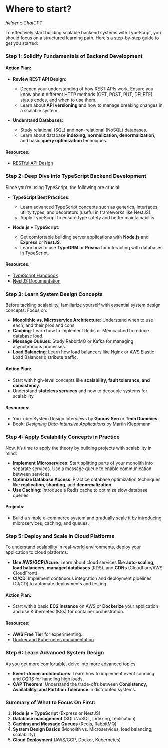 # Where to start?

_helper :: ChatGPT_

To effectively start building scalable backend systems with TypeScript, you should focus on a structured learning path. Here's a step-by-step guide to get you started:

### Step 1: **Solidify Fundamentals of Backend Development**

#### Action Plan:

- **Review REST API Design:**

  - Deepen your understanding of how REST APIs work. Ensure you know about different HTTP methods (GET, POST, PUT, DELETE), status codes, and when to use them.
  - Learn about **API versioning** and how to manage breaking changes in a scalable system.

- **Understand Databases**:
  - Study relational (SQL) and non-relational (NoSQL) databases.
  - Learn about database **indexing, normalization, denormalization**, and basic **query optimization** techniques.

#### Resources:

- [RESTful API Design](https://restfulapi.net/)

### Step 2: **Deep Dive into TypeScript Backend Development**

Since you're using TypeScript, the following are crucial:

- **TypeScript Best Practices**:

  - Learn advanced TypeScript concepts such as generics, interfaces, utility types, and decorators (useful in frameworks like NestJS).
  - Apply TypeScript to ensure type safety and better maintainability.

- **Node.js + TypeScript**:
  - Get comfortable building server applications with **Node.js** and **Express** or **NestJS**.
  - Learn how to use **TypeORM** or **Prisma** for interacting with databases in TypeScript.

#### Resources:

- [TypeScript Handbook](https://www.typescriptlang.org/docs/)
- [NestJS Documentation](https://docs.nestjs.com/)

### Step 3: **Learn System Design Concepts**

Before tackling scalability, familiarize yourself with essential system design concepts. Focus on:

- **Monolithic vs. Microservice Architecture**: Understand when to use each, and their pros and cons.
- **Caching**: Learn how to implement Redis or Memcached to reduce database load.
- **Message Queues**: Study RabbitMQ or Kafka for managing asynchronous processes.
- **Load Balancing**: Learn how load balancers like Nginx or AWS Elastic Load Balancer distribute traffic.

#### Action Plan:

- Start with high-level concepts like **scalability, fault tolerance, and consistency**.
- Understand **stateless services** and how to decouple systems for scalability.

#### Resources:

- YouTube: System Design Interviews by **Gaurav Sen** or **Tech Dummies**
- Book: _Designing Data-Intensive Applications_ by Martin Kleppmann

### Step 4: **Apply Scalability Concepts in Practice**

Now, it’s time to apply the theory by building projects with scalability in mind:

- **Implement Microservices**: Start splitting parts of your monolith into separate services. Use a message queue to enable communication between services.
- **Optimize Database Access**: Practice database optimization techniques like **replication, sharding**, and **denormalization**.
- **Use Caching**: Introduce a Redis cache to optimize slow database queries.

#### Projects:

- Build a simple e-commerce system and gradually scale it by introducing microservices, caching, and queues.

### Step 5: **Deploy and Scale in Cloud Platforms**

To understand scalability in real-world environments, deploy your application to cloud platforms:

- **Use AWS/GCP/Azure**: Learn about cloud services like **auto-scaling, load balancers, managed databases** (RDS), and **CDNs** (Cloudflare/AWS CloudFront).
- **CI/CD**: Implement continuous integration and deployment pipelines (CI/CD) to automate deployments and testing.

#### Action Plan:

- Start with a basic **EC2 instance** on AWS or **Dockerize** your application and use Kubernetes (K8s) for container orchestration.

#### Resources:

- **AWS Free Tier** for experimenting.
- [Docker and Kubernetes documentation](https://kubernetes.io/docs/)

### Step 6: **Learn Advanced System Design**

As you get more comfortable, delve into more advanced topics:

- **Event-driven architectures**: Learn how to implement event sourcing and CQRS for handling high loads.
- **CAP Theorem**: Understand the trade-offs between **Consistency, Availability, and Partition Tolerance** in distributed systems.

### Summary of What to Focus On First:

1. **Node.js + TypeScript** (Express or NestJS)
2. **Database management** (SQL/NoSQL, indexing, replication)
3. **Caching and Message Queues** (Redis, RabbitMQ)
4. **System Design Basics** (Monolith vs. Microservices, load balancing, scalability)
5. **Cloud Deployment** (AWS/GCP, Docker, Kubernetes)
